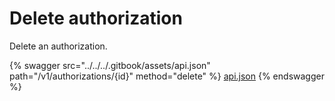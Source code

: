 # Delete authorization

Delete an authorization.

{% swagger src="../../../.gitbook/assets/api.json" path="/v1/authorizations/{id}" method="delete" %}
[api.json](../../../.gitbook/assets/api.json)
{% endswagger %}
